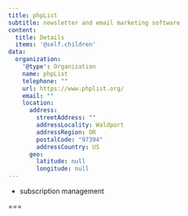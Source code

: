 ```yaml
---
title: phpList
subtitle: newsletter and email marketing software
content:
  title: Details
  items: '@self.children'
data:
  organization:
    '@type': Organization
    name: phpList
    telephone: ""
    url: https://www.phplist.org/
    email: ""
    location:
      address:
        streetAddress: ""
        addressLocality: Waldport
        addressRegion: OR
        postalCode: "97394"
        addressCountry: US
      geo:
        latitude: null
        longitude: null
---
```


- subscription management

===
